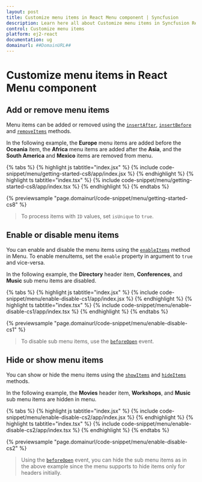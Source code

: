 ```yaml
---
layout: post
title: Customize menu items in React Menu component | Syncfusion
description: Learn here all about Customize menu items in Syncfusion React Menu component of Syncfusion Essential JS 2 and more.
control: Customize menu items 
platform: ej2-react
documentation: ug
domainurl: ##DomainURL##
---
```


# Customize menu items in React Menu component

## Add or remove menu items

Menu items can be added or removed using the [`insertAfter`](https://ej2.syncfusion.com/react/documentation/api/menu/#insertafter), [`insertBefore`](https://ej2.syncfusion.com/react/documentation/api/menu/#insertbefore) and [`removeItems`](https://ej2.syncfusion.com/react/documentation/api/menu/#removeitems) methods.

In the following example, the **Europe** menu items are added before the **Oceania** item, the **Africa** menu items are added after the **Asia**, and the **South America** and **Mexico** items are removed from menu.

{% tabs %}
{% highlight js tabtitle="index.jsx" %}
{% include code-snippet/menu/getting-started-cs8/app/index.jsx %}
{% endhighlight %}
{% highlight ts tabtitle="index.tsx" %}
{% include code-snippet/menu/getting-started-cs8/app/index.tsx %}
{% endhighlight %}
{% endtabs %}

 {% previewsample "page.domainurl/code-snippet/menu/getting-started-cs8" %}

> To process items with `ID` values, set `isUnique` to `true`.

## Enable or disable menu items

You can enable and disable the menu items using the [`enableItems`](https://ej2.syncfusion.com/react/documentation/api/menu/#enableitems) method in Menu. To enable menuItems, set the `enable` property in argument to `true` and vice-versa.

In the following example, the **Directory** header item, **Conferences**, and **Music** sub menu items are disabled.

{% tabs %}
{% highlight js tabtitle="index.jsx" %}
{% include code-snippet/menu/enable-disable-cs1/app/index.jsx %}
{% endhighlight %}
{% highlight ts tabtitle="index.tsx" %}
{% include code-snippet/menu/enable-disable-cs1/app/index.tsx %}
{% endhighlight %}
{% endtabs %}

 {% previewsample "page.domainurl/code-snippet/menu/enable-disable-cs1" %}

> To disable sub menu items, use the [`beforeOpen`](https://ej2.syncfusion.com/react/documentation/api/menu/#beforeopen) event.

## Hide or show menu items

You can show or hide the menu items using the [`showItems`](https://ej2.syncfusion.com/react/documentation/api/menu/#showitems) and [`hideItems`](https://ej2.syncfusion.com/react/documentation/api/menu/#hideitems) methods.

In the following example, the **Movies** header item, **Workshops**, and **Music** sub menu items are hidden in menu.

{% tabs %}
{% highlight js tabtitle="index.jsx" %}
{% include code-snippet/menu/enable-disable-cs2/app/index.jsx %}
{% endhighlight %}
{% highlight ts tabtitle="index.tsx" %}
{% include code-snippet/menu/enable-disable-cs2/app/index.tsx %}
{% endhighlight %}
{% endtabs %}

 {% previewsample "page.domainurl/code-snippet/menu/enable-disable-cs2" %}

> Using the [`beforeOpen`](https://ej2.syncfusion.com/react/documentation/api/menu/#beforeopen) event, you can hide the sub menu items as in the above example since the menu supports to hide items only for headers initially.
